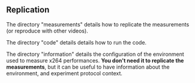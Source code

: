 ## Replication

The directory "measurements" details how to replicate the measurements (or reproduce with other videos).

The directory "code" details details how to run the code.

The directory "information" details the configuration of the environment used to measure x264 performances. **You don't need it to replicate the measurements**, but it can be useful to have information about the environment, and experiment protocol context. 

